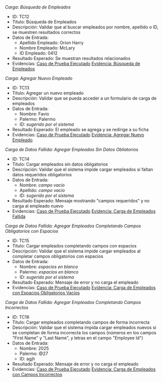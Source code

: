 *Carga: Búsqueda de Empleados*
- ID: TC12
- Título: Búsqueda de Empleados
- Descripción: Validar que al buscar empleados por nombre, apellido o ID, se muestren resultados correctos
- Datos de Entrada:
    * Apellido Empleado: Orion Harry
    * Nombre Empleado: McLary
    * ID Empleado: 0412
- Resultado Esperado: Se muestran resultados relacionados
- Evidencias:
    [Caso de Prueba Ejecutado](../Imagenes/image-21.png)
    [Evidencia: Búsqueda de Empleados](https://jam.dev/c/d1835d48-3294-4776-825d-8e26e0dd28cd)

*Carga: Agregar Nuevo Empleado*
- ID: TC13
- Título: Agregar un nuevo empleado
- Descripción: Validar que se pueda acceder a un formulario de carga de empleados
- Datos de Entrada:
    * Nombre: Favio
    * Palermo: Palermo 
    * ID: *sugerido por el sistema*
- Resultado Esperado: El empleado se agrega y se redirige a su ficha
- Evidencias:
    [Caso de Prueba Ejecutado](../Imagenes/image-22.png)
    [Evidencia: Agregar Nuevo Empleado](https://jam.dev/c/282b7d8c-0555-4806-a7fc-fcb7d56f363b)

*Carga de Datos Fallida: Agregar Empleados Sin Datos Obliatorios*
- ID: TC14
- Título: Cargar empleados sin datos obligatorios
- Descripción: Validar que el sistema impide cargar empleados si faltan datos requeridos obligatorios
- Datos de Entrada:
    * Nombre: *campo vacío*
    * Apellido: *campo vacío*
    * ID: *sugerido por el sistema*
- Resultado Esperado: Mensaje mostrando "campos requeridos" y no carga al empleado nuevo
- Evidencias:
    [Caso de Prueba Ejecutado](../Imagenes/image-23.png)
    [Evidencia: Carga de Empleados Fallida](https://jam.dev/c/264c4739-b5f6-4fd5-bae1-8b5d0e794ae2)

*Carga de Datos Fallida: Agregar Empleados Completando Campos Obligatorios con Espacios*
- ID: TC15
- Título: Cargar empleados completando campos con espacios
- Descripción: Validar que el sistema impide cargar empleados al completar campos obligatorios con espacios
- Datos de Entrada:
    * Nombre: *espacios en blanco*
    * Palermo: *espacios en blanco*
    * ID: *sugerido por el sistema*
- Resultado Esperado: Mensaje de error y no carga el empleado
- Evidencias:
    [Caso de Prueba Ejecutado](../Imagenes/image-24.png)
    [Evidencia: Carga de Empleados con Espacios Obligatorios Vacíos](https://jam.dev/c/3a34dab4-1401-4cfb-ae25-5c32a194dabc)

*Carga de Datos Fallida: Agregar Empleados Completando Campos Incorrectos*
- ID: TC16
- Título: Cargar empleados completando campos de forma incorrecta
- Descripción: Validar que el sistema impida cargar empleados nuevos si se completan de forma incorrecta los campos (números en los campos "First Name" y "Last Name", y letras en el campo "Employee Id")
- Datos de Entrada:
    * Nombre: 2025
    * Palermo: @27
    * ID: agjh
- Resultado Esperado: Mensaje de error y no carga el empleado
- Evidencias:
    [Caso de Prueba Ejecutado](../Imagenes/image-25.png)
    [Evidencia: Carga de Empleados con Campos Incorrectos](https://jam.dev/c/78efd12f-307c-4621-81aa-05dcd3d24ba8)